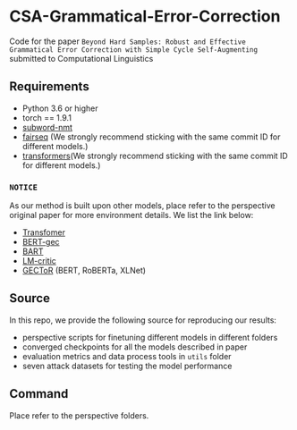 # CSA-Grammatical-Error-Correction
Code for the paper `Beyond Hard Samples: Robust and Effective Grammatical Error Correction with Simple Cycle Self-Augmenting` submitted to Computational Linguistics

## Requirements
- Python 3.6 or higher
- torch == 1.9.1
- [subword-nmt](https://github.com/rsennrich/subword-nmt)
- [fairseq](https://github.com/pytorch/fairseq) (We strongly recommend sticking with the same commit ID for different models.)
- [transformers](https://github.com/huggingface/transformers)(We strongly recommend sticking with the same commit ID for different models.)

### `NOTICE`
As our method is built upon other models, place refer to the perspective original paper for more environment details. We list the link below:
- [Transfomer](https://github.com/butsugiri/gec-pseudodata)
- [BERT-gec](https://github.com/kanekomasahiro/bert-gec)
- [BART](https://github.com/Katsumata420/generic-pretrained-GEC)
- [LM-critic](https://github.com/michiyasunaga/LM-Critic)
- [GECToR](https://github.com/grammarly/gector) (BERT, RoBERTa, XLNet)

## Source
In this repo, we provide the following source for reproducing our results:
- perspective scripts for finetuning different models in different folders
- converged checkpoints for all the models described in paper
- evaluation metrics and data process tools in `utils` folder
- seven attack datasets for testing the model performance

## Command
Place refer to the perspective folders.
